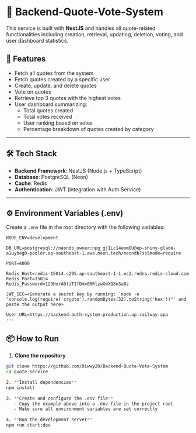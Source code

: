 # 📝 Backend-Quote-Vote-System

This service is built with **NestJS** and handles all quote-related functionalities including creation, retrieval, updating, deletion, voting, and user dashboard statistics.

## 🚀 Features

- Fetch all quotes from the system  
- Fetch quotes created by a specific user  
- Create, update, and delete quotes  
- Vote on quotes  
- Retrieve top 3 quotes with the highest votes  
- User dashboard summarizing:  
  - Total quotes created  
  - Total votes received  
  - User ranking based on votes  
  - Percentage breakdown of quotes created by category

---

## 🛠 Tech Stack

- **Backend Framework**: NestJS (Node.js + TypeScript)  
- **Database**: PostgreSQL (Neon)  
- **Cache**: Redis  
- **Authentication**: JWT (integration with Auth Service)  

---

## ⚙️ Environment Variables (.env)

Create a `.env` file in the root directory with the following variables:

```env
NODE_ENV=development

DB_URL=postgresql://neondb_owner:npg_gjILc14eomOU@ep-shiny-glade-a1uybeg0-pooler.ap-southeast-1.aws.neon.tech/neondb?sslmode=require

PORT=4000

Redis_Host=redis-15014.c295.ap-southeast-1-1.ec2.redns.redis-cloud.com
Redis_Port=15014
Redis_Password=129HxrADtiTIfDmx06RlzwXwXQ8n3a8z

JWT_SEC=<Generate a secret key by running: `node -e "console.log(require('crypto').randomBytes(32).toString('hex'))"` and paste the output here>

User_URL=https://backend-auth-system-production.up.railway.app
---
```

## 📦 How to Run

1. **Clone the repository**

```bash
git clone https://github.com/Diwwy20/Backend-Quote-Vote-System
cd quote-service

2. **Install dependencies**
npm install

3. **Create and configure the .env file**
   - Copy the example above into a .env file in the project root
   - Make sure all environment variables are set correctly

4. **Run the development server**
npm run start:dev
